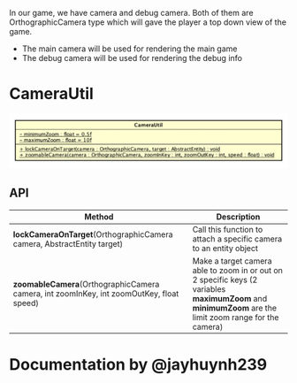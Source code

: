 In our game, we have camera and debug camera. Both of them are OrthographicCamera type which will gave the player a top down view of the game.
- The main camera will be used for rendering the main game
- The debug camera will be used for rendering the debug info

# CameraUtil

![Screen_Shot_2020-08-28_at_14.14.32](uploads/4f4070ffec44e4d5a25f3b1b0e5b95b3/Screen_Shot_2020-08-28_at_14.14.32.png)

## API
| Method | Description |
| ------ | ------ |
| **lockCameraOnTarget**(OrthographicCamera camera, AbstractEntity target) | Call this function to attach a specific camera to an entity object |
| **zoomableCamera**(OrthographicCamera camera, int zoomInKey, int zoomOutKey, float speed) | Make a target camera able to zoom in or out on 2 specific keys (2 variables **maximumZoom** and **minimumZoom** are the limit zoom range for the camera) |

# Documentation by @jayhuynh239

